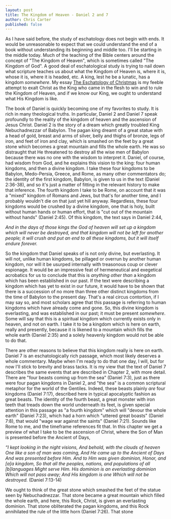 ```yaml
---
layout: post
title: The Kingdom of Heaven - Daniel 2 and 7
author: Chris Carter
published: false
---
```


As I have said before, the study of eschatology does not begin with ends. It would be unreasonable to expect that we could understand the end of a book without understanding its beginning and middle too. I'll be starting in the middle today. Much of the teaching of the Bible centers around the concept of "The Kingdom of Heaven", which is sometimes called "The Kingdom of God". A good deal of eschatological study is trying to nail down what scripture teaches us about what the Kingdom of Heaven is, where it is, whose it is, where it is headed, etc. A king, lest he be a lunatic, has a kingdom _somewhere_. My essay [The Eschatology of Christmas](https://chrisevancarter.com/2020/12/25/the-eschatology-of-christmas) is my feeble attempt to exalt Christ as the King who came in the flesh to win and to rule the Kingdom of Heaven, and if we know our King, we ought to understand what His Kingdom is like.

The book of Daniel is quickly becoming one of my favorites to study. It is rich in many theological truths. In particular, Daniel 2 and Daniel 7 speak profoundly to the reality of the kingdom of heaven and the ascension of Jesus Christ. Daniel 2 is the story of a dream which greatly troubled King Nebuchadnezzar of Babylon. The pagan king dreamt of a great statue with a head of gold, breast and arms of silver, belly and thighs of bronze, legs of iron, and feet of iron and clay, which is smashed on the feet by a great stone which becomes a great mountain and fills the whole earth. He was so distraught that He threatened to destroy all the wise men of Babylon because there was no one with the wisdom to interpret it. Daniel, of course, had wisdom from God, and he explains this vision to the king: four human kingdoms, and then a divine kingdom. I take these four kingdoms to be Babylon, Medo-Persia, Greece, and Rome, as many other commentators do; the identity of the first kingdom, Babylon, is given to us in the text (Daniel 2:36-38), and so it's just a matter of fitting in the relevant history to make that inference. The fourth kingdom I take to be Rome, on account that it was a "mixed" kingdom of Romans and Jews, but that's for another time, and I probably wouldn't die on that just yet hill anyway. Regardless, these four kingdoms would be crushed by a divine kingdom, one that is holy, built without human hands or human effort, that is "cut out of the mountain without hands" (Daniel 2:45). Of this kingdom, the text says in Daniel 2:44,

_And in the days of those kings the God of heaven will set up a kingdom which will never be destroyed, and that kingdom will not be left for another people; it will crush and put an end to all these kingdoms, but it will itself endure forever._

So the kingdom that Daniel speaks of is not only divine, but everlasting. It will not, unlike human kingdoms, be pillaged or overrun by another human kingdom, nor will it be usurped internally with treasonous coup or clever espionage. It would be an impressive feat of hermeneutical and exegetical acrobatics for us to conclude that this is _anything other than_ a kingdom which has been established in our past. If the text were describing a kingdom which has yet to exist in our future, it would have to be shown that there is a succession of no more than three other distinct kingdoms from the time of Babylon to the present day. That's a real circus contortion, if I may say so, and most scholars agree that this passage is referring to human kingdoms which have already come and gone. So, this divine kingdom is everlasting, and was established in our past; it must be present _somewhere_. Some will say that this is a spiritual kingdom which currently exists only in heaven, and not on earth. I take it to be a kingdom which is here on earth, really and presently, because it is likened to a mountain which fills the whole earth (Daniel 2:35) and a solely heavenly kingdom would not be able to do that.

There are other reasons to believe that this kingdom really is here on earth. Daniel 7 is an eschatologically rich passage, which most likely deserves a whole commentary. Maybe when I'm ready to do that one day, I will, but for now I'll stick to brevity and brass tacks. It is my view that the text of Daniel 7 describes the same events that are described in Chapter 2, with more detail. There are "four beasts coming up from the sea" (Daniel 7:3), just as there were four pagan kingdoms in Daniel 2, and "the sea" is a common scriptural metaphor for the world of the Gentiles. Indeed, these beasts plainly _are_ four kingdoms (Daniel 7:17), described here in typical apocalyptic fashion as great beasts. The identity of the fourth beast, a great monster with iron teeth that treads down the world underneath its feet, is given special attention in this passage as "a fourth kingdom" which will "devour the whole earth" (Daniel 7:23), which had a horn which "uttered great boasts" (Daniel 7:8), that would "wage war against the saints" (Daniel 7:21). Sounds like Rome to me, and the timeframe references fit that. In this chapter we get a preview of what I take to be the ascension of Christ, where the Son of Man is presented before the Ancient of Days,

_“I kept looking in the night visions, And behold, with the clouds of heaven One like a son of man was coming, And He came up to the Ancient of Days And was presented before Him. And to Him was given dominion, Honor, and [a]a kingdom, So that all the peoples, nations, and populations of all [b]languages Might serve Him. His dominion is an everlasting dominion Which will not pass away; And His kingdom is one Which will not be destroyed._ (Daniel 7:13-14)

We ought to think of the great stone which smashed the feet of the statue seen by Nebuchadnezzar. That stone became a great mountain which filled the whole earth, and here, this Rock, Christ, is given an everlasting dominion. That stone obliterated the pagan kingdoms, and this Rock annihilated the rule of the little horn (Daniel 7:26). That stone
